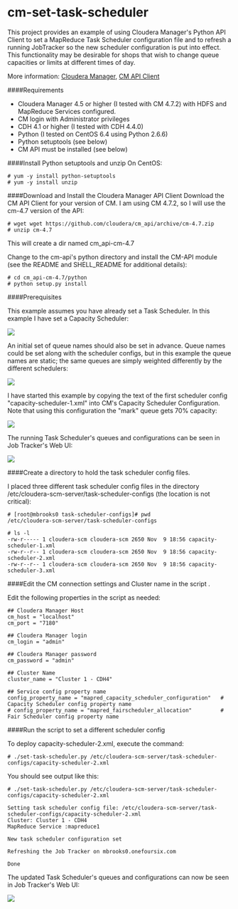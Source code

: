 
cm-set-task-scheduler
=======================

This project provides an example of using Cloudera Manager's Python API Client to set a MapReduce Task Scheduler configuration file and to refresh a running JobTracker so the new scheduler configuration is put into effect.  This functionality may be desirable for shops that wish to change queue capacities or limits at different times of day.

More information: [Cloudera Manager](http://www.cloudera.com/content/cloudera/en/products/cloudera-manager.html), [CM API Client](http://cloudera.github.io/cm_api/)




####Requirements
- Cloudera Manager 4.5 or higher (I tested with CM 4.7.2) with HDFS and MapReduce Services configured. 
- CM login with Administrator privileges
- CDH 4.1 or higher (I tested with CDH 4.4.0)
- Python (I tested on CentOS 6.4 using Python 2.6.6)
- Python setuptools (see below)
- CM API must be installed (see below)


####Install Python setuptools and unzip
On CentOS:

    # yum -y install python-setuptools
    # yum -y install unzip


####Download and Install the Cloudera Manager API Client
Download the CM API Client for your version of CM.  I am using CM 4.7.2, so I will use the cm-4.7 version of the API:

    # wget wget https://github.com/cloudera/cm_api/archive/cm-4.7.zip
    # unzip cm-4.7

This will create a dir named cm_api-cm-4.7

Change to the cm-api's python directory and install the CM-API module (see the README and SHELL_README for additional details):

    # cd cm_api-cm-4.7/python
    # python setup.py install

####Prerequisites

This example assumes you have already set a Task Scheduler.  In this example I have set a Capacity Scheduler:

![](images/image-1.jpg)


An initial set of queue names should also be set in advance. Queue names could be set along with the scheduler configs, but in this example the queue names are static; the same queues are simply weighted differently by the different schedulers:

![](images/image-2.jpg)


I have started this example by copying the text of the first scheduler config "capacity-scheduler-1.xml" into CM's Capacity Scheduler Configuration.  Note that using this configuration the "mark" queue gets 70% capacity:

![](images/image-4.jpg)


The running Task Scheduler's queues and configurations can be seen in Job Tracker's Web UI:

![](images/image-3.jpg)


####Create a directory to hold the task scheduler config files.  

I placed three different task scheduler config files in the directory /etc/cloudera-scm-server/task-scheduler-configs  (the location is not critical):

    # [root@mbrooks0 task-scheduler-configs]# pwd
	/etc/cloudera-scm-server/task-scheduler-configs
	
	# ls -l
	-rw-r----- 1 cloudera-scm cloudera-scm 2650 Nov  9 18:56 capacity-scheduler-1.xml
	-rw-r--r-- 1 cloudera-scm cloudera-scm 2650 Nov  9 18:56 capacity-scheduler-2.xml
	-rw-r--r-- 1 cloudera-scm cloudera-scm 2650 Nov  9 18:56 capacity-scheduler-3.xml


####Edit the CM connection settings and Cluster name in the script .  

Edit the following properties in the script as needed:

	## Cloudera Manager Host
	cm_host = "localhost"
	cm_port = "7180"

	## Cloudera Manager login
	cm_login = "admin"

	## Cloudera Manager password
	cm_password = "admin"

	## Cluster Name
	cluster_name = "Cluster 1 - CDH4"

	## Service config property name
	config_property_name = "mapred_capacity_scheduler_configuration"   # Capacity Scheduler config property name
	# config_property_name = "mapred_fairscheduler_allocation"         # Fair Scheduler config property name




####Run the script to set a different scheduler config

To deploy capacity-scheduler-2.xml, execute the command:

	# ./set-task-scheduler.py /etc/cloudera-scm-server/task-scheduler-configs/capacity-scheduler-2.xml

 
You should see output like this:

	# ./set-task-scheduler.py /etc/cloudera-scm-server/task-scheduler-configs/capacity-scheduler-2.xml 

	Setting task scheduler config file: /etc/cloudera-scm-server/task-scheduler-configs/capacity-scheduler-2.xml
	Cluster: Cluster 1 - CDH4
	MapReduce Service :mapreduce1

	New task scheduler configuration set

	Refreshing the Job Tracker on mbrooks0.onefoursix.com

	Done



The updated Task Scheduler's queues and configurations can now be seen in Job Tracker's Web UI:

![](images/image-5.jpg)




